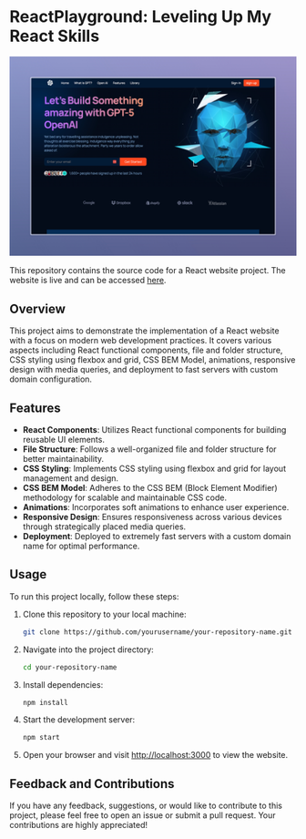 # ReactPlayground: Leveling Up My React Skills

![React Website](./src/assets/GPT-5.jpeg)

This repository contains the source code for a React website project. The website is live and can be accessed [here](https://meslall.github.io/react-p1/).

## Overview

This project aims to demonstrate the implementation of a React website with a focus on modern web development practices. It covers various aspects including React functional components, file and folder structure, CSS styling using flexbox and grid, CSS BEM Model, animations, responsive design with media queries, and deployment to fast servers with custom domain configuration.

## Features

- **React Components**: Utilizes React functional components for building reusable UI elements.
- **File Structure**: Follows a well-organized file and folder structure for better maintainability.
- **CSS Styling**: Implements CSS styling using flexbox and grid for layout management and design.
- **CSS BEM Model**: Adheres to the CSS BEM (Block Element Modifier) methodology for scalable and maintainable CSS code.
- **Animations**: Incorporates soft animations to enhance user experience.
- **Responsive Design**: Ensures responsiveness across various devices through strategically placed media queries.
- **Deployment**: Deployed to extremely fast servers with a custom domain name for optimal performance.

## Usage

To run this project locally, follow these steps:

1. Clone this repository to your local machine:

   ```bash
   git clone https://github.com/yourusername/your-repository-name.git
   ```

2. Navigate into the project directory:

   ```bash
   cd your-repository-name
   ```

3. Install dependencies:

   ```bash
   npm install
   ```

4. Start the development server:

   ```bash
   npm start
   ```

5. Open your browser and visit [http://localhost:3000](http://localhost:3000) to view the website.

## Feedback and Contributions

If you have any feedback, suggestions, or would like to contribute to this project, please feel free to open an issue or submit a pull request. Your contributions are highly appreciated!
